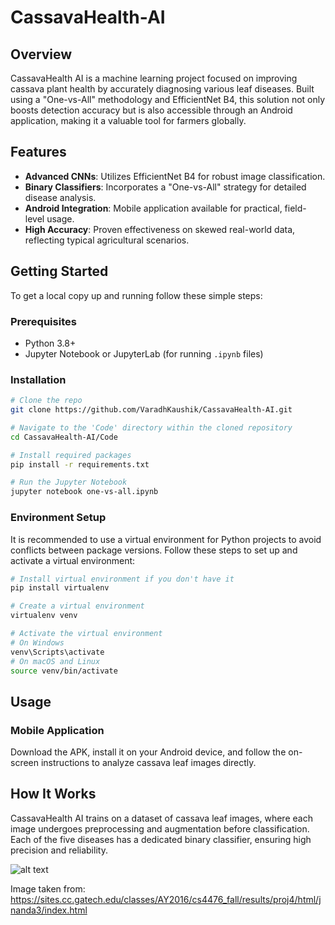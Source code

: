 # CassavaHealth-AI

## Overview
CassavaHealth AI is a machine learning project focused on improving cassava plant health by accurately diagnosing various leaf diseases. Built using a "One-vs-All" methodology and EfficientNet B4, this solution not only boosts detection accuracy but is also accessible through an Android application, making it a valuable tool for farmers globally.

## Features
- **Advanced CNNs**: Utilizes EfficientNet B4 for robust image classification.
- **Binary Classifiers**: Incorporates a "One-vs-All" strategy for detailed disease analysis.
- **Android Integration**: Mobile application available for practical, field-level usage.
- **High Accuracy**: Proven effectiveness on skewed real-world data, reflecting typical agricultural scenarios.

## Getting Started
To get a local copy up and running follow these simple steps:

### Prerequisites
- Python 3.8+
- Jupyter Notebook or JupyterLab (for running `.ipynb` files)


### Installation
```bash
# Clone the repo
git clone https://github.com/VaradhKaushik/CassavaHealth-AI.git

# Navigate to the 'Code' directory within the cloned repository
cd CassavaHealth-AI/Code

# Install required packages
pip install -r requirements.txt

# Run the Jupyter Notebook
jupyter notebook one-vs-all.ipynb
```

### Environment Setup
It is recommended to use a virtual environment for Python projects to avoid conflicts between package versions. Follow these steps to set up and activate a virtual environment:

```bash
# Install virtual environment if you don't have it
pip install virtualenv

# Create a virtual environment
virtualenv venv

# Activate the virtual environment
# On Windows
venv\Scripts\activate
# On macOS and Linux
source venv/bin/activate
```

## Usage
### Mobile Application
Download the APK, install it on your Android device, and follow the on-screen instructions to analyze cassava leaf images directly.

## How It Works
CassavaHealth AI trains on a dataset of cassava leaf images, where each image undergoes preprocessing and augmentation before classification. Each of the five diseases has a dedicated binary classifier, ensuring high precision and reliability.

![alt text](https://miro.medium.com/v2/resize:fit:1400/format:webp/1*RElrybCZ4WPsUfRwDl7fqA.png "One-vs-All classification")

Image taken from: https://sites.cc.gatech.edu/classes/AY2016/cs4476_fall/results/proj4/html/jnanda3/index.html



